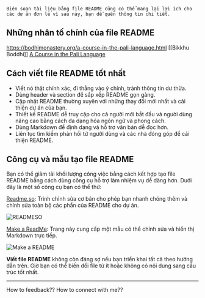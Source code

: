 	Biên soạn tài liệu bằng file README cũng có thể mang lại lợi ích cho các dự án đơn lẻ vì sau này, bạn dễ quên thông tin chi tiết.

## Những nhân tố chính của file README

https://bodhimonastery.org/a-course-in-the-pali-language.html
[[Bikkhu Boddhi]]
[ A Course in the Pali Language](https://bodhimonastery.org/a-course-in-the-pali-language.html)
## Cách viết file README tốt nhất

- Viết nó thật chính xác, đi thẳng vào ý chính, tránh thông tin dư thừa.
- Dùng header và section để sắp xếp README gọn gàng.
- Cập nhật README thường xuyên với những thay đổi mới nhất và cải thiện dự án của bạn.
- Thiết kế README dễ truy cập cho cả người mới bắt đầu và người dùng nâng cao bằng cách đa dạng hóa ngôn ngữ và phong cách.
- Dùng Markdown để định dạng và hỗ trợ văn bản dễ đọc hơn.
- Liên tục tìm kiếm phản hồi từ người dùng và các nhà đóng góp để cải thiện README.

## Công cụ và mẫu tạo file README

Bạn có thể giảm tải khối lượng công việc bằng cách kết hợp tạo file README bằng cách dùng công cụ hỗ trợ làm nhiệm vụ dễ dàng hơn. Dưới đây là một số công cụ bạn có thể thử:

[Readme.so](https://quantrimang.com/url?q=aHR0cHM6Ly9yZWFkbWUuc28vZWRpdG9y): Trình chỉnh sửa cơ bản cho phép bạn nhanh chóng thêm và chỉnh sửa toàn bộ các phần của README cho dự án.

![READMESO](https://st.quantrimang.com/photos/image/2023/08/23/readmeso.jpg)

[Make a ReadMe](https://quantrimang.com/url?q=aHR0cHM6Ly93d3cubWFrZWFyZWFkbWUuY29tLw%3D%3D): Trang này cung cấp một mẫu có thể chỉnh sửa và hiển thị Markdown trực tiếp.

![Make a README](https://st.quantrimang.com/photos/image/2023/08/23/makeareadme.jpg)

**Viết file README** không còn đáng sợ nếu bạn triển khai tất cả theo hướng dẫn trên. Giờ bạn có thể biến đổi file từ ít hoặc không có nội dung sang cấu trúc tốt nhất.

---
How to feedback??
How to connect with me??
